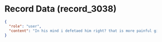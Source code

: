 # Record Data (record_3038)

```json
{
  "role": "user",
  "content": "In his mind i defetaed him right? that is more painful given what drove him tod o what he did? "
}
```

